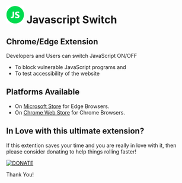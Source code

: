 # ![JSS](/icons/icon48.png) Javascript Switch

## Chrome/Edge Extension

Developers and Users can switch JavaScript ON/OFF
- To block vulnerable JavaScript programs and
- To test accessibility of the website

## Platforms Available
- On [Microsoft Store][ms-store-link] for Edge Browsers.
- On [Chrome Web Store][chrome-store-link] for Chrome Browsers.

## In Love with this ultimate extension?
If this extention saves your time and you are really in love with it, then please consider donating to help things rolling faster!

<a href="https://www.paypal.me/ManikandanRamar1" ><img src="https://raw.githubusercontent.com/manikandan-ramar/javascript-switch/master/images/donate.jpg" alt="DONATE" /></a>

[ms-store-link]:https://microsoftedge.microsoft.com/addons/
[chrome-store-link]:https://chrome.google.com/webstore/

Thank You!